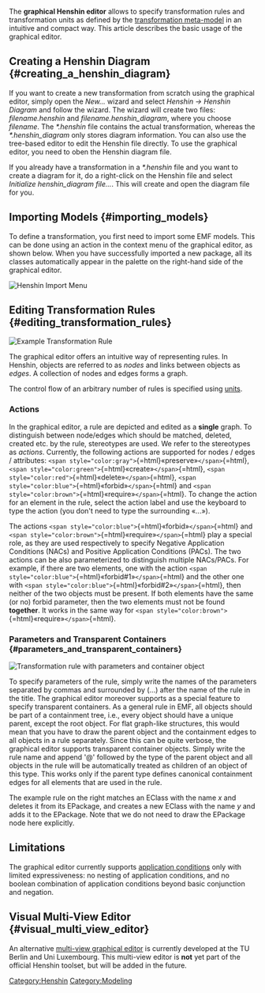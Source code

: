 The **graphical Henshin editor** allows to specify transformation rules
and transformation units as defined by the [transformation
meta-model](Henshin/Transformation_Meta-Model "wikilink") in an
intuitive and compact way. This article describes the basic usage of the
graphical editor.

## Creating a Henshin Diagram {#creating_a_henshin_diagram}

If you want to create a new transformation from scratch using the
graphical editor, simply open the *New\...* wizard and select *Henshin
-\> Henshin Diagram* and follow the wizard. The wizard will create two
files: *filename.henshin* and *filename.henshin_diagram*, where you
choose *filename*. The *\*.henshin* file contains the actual
transformation, whereas the *\*.henshin_diagram* only stores diagram
information. You can also use the tree-based editor to edit the Henshin
file directly. To use the graphical editor, you need to oben the Henshin
diagram file.

If you already have a transformation in a *\*.henshin* file and you want
to create a diagram for it, do a right-click on the Henshin file and
select *Initialize henshin_diagram file\...*. This will create and open
the diagram file for you.

## Importing Models {#importing_models}

To define a transformation, you first need to import some EMF models.
This can be done using an action in the context menu of the graphical
editor, as shown below. When you have successfully imported a new
package, all its classes automatically appear in the palette on the
right-hand side of the graphical editor.

![Henshin Import Menu](Henshin-import-menu.png "Henshin Import Menu")

## Editing Transformation Rules {#editing_transformation_rules}

![Example Transformation
Rule](Henshin-gmf-example-rule.png "Example Transformation Rule")

The graphical editor offers an intuitive way of representing rules. In
Henshin, objects are referred to as *nodes* and links between objects as
*edges*. A collection of nodes and edges forms a graph.

The control flow of an arbitrary number of rules is specified using
[units](Henshin/Units "wikilink").

### Actions

In the graphical editor, a rule are depicted and edited as a **single**
graph. To distinguish between node/edges which should be matched,
deleted, created etc. by the rule, stereotypes are used. We refer to the
stereotypes as *actions*. Currently, the following actions are supported
for nodes / edges / attributes:
`<span style="color:gray">`{=html}«preserve»`</span>`{=html},
`<span style="color:green">`{=html}«create»`</span>`{=html},
`<span style="color:red">`{=html}«delete»`</span>`{=html},
`<span style="color:blue">`{=html}«forbid»`</span>`{=html} and
`<span style="color:brown">`{=html}«require»`</span>`{=html}. To change
the action for an element in the rule, select the action label and use
the keyboard to type the action (you don\'t need to type the surrounding
«\...»).

The actions `<span style="color:blue">`{=html}«forbid»`</span>`{=html}
and `<span style="color:brown">`{=html}«require»`</span>`{=html} play a
special role, as they are used respectively to specify Negative
Application Conditions (NACs) and Positive Application Conditions
(PACs). The two actions can be also parameterized to distinguish
multiple NACs/PACs. For example, if there are two elements, one with the
action `<span style="color:blue">`{=html}«forbid#1»`</span>`{=html} and
the other one with
`<span style="color:blue">`{=html}«forbid#2»`</span>`{=html}, then
neither of the two objects must be present. If both elements have the
same (or no) forbid parameter, then the two elements must not be found
**together**. It works in the same way for
`<span style="color:brown">`{=html}«require»`</span>`{=html}.

### Parameters and Transparent Containers {#parameters_and_transparent_containers}

![Transformation rule with parameters and container
object](Henshin-parameters.png "Transformation rule with parameters and container object")

To specify parameters of the rule, simply write the names of the
parameters separated by commas and surrounded by (\...) after the name
of the rule in the title. The graphical editor moreover supports as a
special feature to specify transparent containers. As a general rule in
EMF, all objects should be part of a containment tree, i.e., every
object should have a unique parent, except the root object. For flat
graph-like structures, this would mean that you have to draw the parent
object and the containment edges to all objects in a rule separately.
Since this can be quite verbose, the graphical editor supports
transparent container objects. Simply write the rule name and append
\'@\' followed by the type of the parent object and all objects in the
rule will be automatically treated as children of an object of this
type. This works only if the parent type defines canonical containment
edges for all elements that are used in the rule.

The example rule on the right matches an EClass with the name *x* and
deletes it from its EPackage, and creates a new EClass with the name *y*
and adds it to the EPackage. Note that we do not need to draw the
EPackage node here explicitly.

## Limitations

The graphical editor currently supports [application
conditions](Henshin/Transformation_Meta-Model#Advanced_concepts:_Application_conditions_and_rule_nesting "wikilink")
only with limited expressiveness: no nesting of application conditions,
and no boolean combination of application conditions beyond basic
conjunction and negation.

## Visual Multi-View Editor {#visual_multi_view_editor}

An alternative [multi-view graphical
editor](Henshin/Multi-View_Editor "wikilink") is currently developed at
the TU Berlin and Uni Luxembourg. This multi-view editor is **not** yet
part of the official Henshin toolset, but will be added in the future.

[Category:Henshin](Category:Henshin "wikilink")
[Category:Modeling](Category:Modeling "wikilink")
